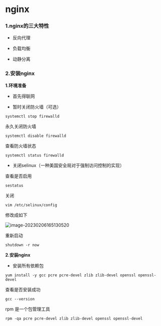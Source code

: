# nginx

### 1.nginx的三大特性

* 反向代理

* 负载均衡

* 动静分离

### 2.安装nginx

**1.环境准备**

* 首先得联网

+ 暂时关闭防火墙（可选）

```
systemctl stop firewalld
```

永久关闭防火墙

```
systemctl disable firewalld
```

查看防火墙状态

```
systemctl status firewalld
```

* 关闭selinux（一种美国安全局对于强制访问控制的实现）

查看是否启用

```
sestatus
```

关闭

```
vim /etc/selinux/config
```

修改成如下

![image-20230206165130520](C:\Users\11782\AppData\Roaming\Typora\typora-user-images\image-20230206165130520.png)



重新启动

```
shutdown -r now
```

**2.安装nginx**

* 安装所有依赖包

```
yum install -y gcc pcre pcre-devel zlib zlib-devel openssl openssl-devel
```

查看是否安装成功

```
gcc --version
```

rpm 是一个包管理工具

```
rpm -qa pcre pcre-devel zlib zlib-devel openssl openssl-devel
```


